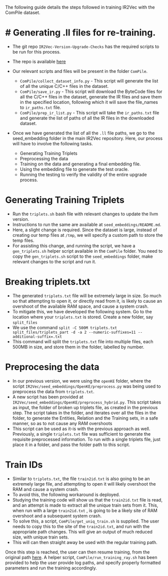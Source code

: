 The following guide details the steps followed in training IR2Vec with the ComPile dataset.

# # Generating .ll files for re-training.
   - The git repo `IR2Vec-Version-Upgrade-Checks` has the required scripts to be run for this process.
   - The repo is available [here](https://github.com/IITH-Compilers/IR2Vec-Version-Upgrade-Checks/)
   - Our relevant scripts and files will be present in the folder `ComPile`.
      - `ComPile/collect_dataset_info.py` - This script will generate the list of all the unique C/C++ files in the dataset.
      - `ComPile/save_ir.py` - This script will download the ByteCode files for all the C/C++ files in the dataset, generate the IR files and save them in the specified location, following which it will save the file_names to `ir_paths.txt` file.
      - `ComPile/prep_ir_list.py` - This script will take the `ir_paths.txt` file and generate the list of paths of all the IR files in the downloaded dataset.

- Once we have generated the list of all the `.ll` file paths, we go to the seed_embedding folder in the main IR2Vec repository. Here, our process will have to involve the following tasks.
   - Generating Training Triplets
   - Preprocessing the data
   - Training on the data and generating a final embedding file.
   - Using the embedding file to generate the test oracle.
   - Running the testing to verify the validity of the entire upgrade process.

# Generating Training Triplets
   - Run the `triplets.sh` bash file with relevant changes to update the llvm version.
   - Instructions to run the same are available at `seed_embeddings/README.md`.
   - Here, a slight change is required. Since the dataset is large, instead of creating our temp files at `/tmp`, we will specify a custom path to store the temp files.
   - For assisting this change, and running the script, we have a `gen_triplets.sh` helper script available in the `ComPile` folder. You need to copy the `gen_triplets.sh` script to the `seed_embeddings` folder, make relevant changes to the script and run it.

# Breaking triplets.txt
   - The generated `triplets.txt` file will be extremely large in size. So much so that attempting to open it, or directly read from it, is likely to cause an overshoot of the available RAM space, and cause a system crash.
   - To mitigate this, we have developed the following system. Go to the location where your `triplets.txt` is stored. Create a new folder, say `split_files`
   - We use the command `split -C 500M triplets.txt split_files/triplets_part -d -a 2 --numeric-suffixes=11 --additional-suffix=.txt`
   - This command will split the `triplets.txt` file into multiple files, each 500MB in size, and store them in the folder, labelled by number.

# Preprocesing the data
   - In our previous version, we were using the `openKE` folder, where the script `IR2Vec/seed_embeddings/OpenKE/preprocess.py` was being used to preprocess the data from `triplets.txt`.
   - A new script has been provided at `IR2Vec/seed_embeddings/OpenKE/preprocess_hybrid.py`. This script takes as input, the folder of broken up triplets file, as created in the previous step. The script takes in the folder, and iterates over all the files in the folder, to generate the Entities, Relation and the Training sets, in a safe manner, so as to not cause any RAM overshoots
   - This script can be used as it-is with the previous approach as well. Previously, a single `triplets.txt` file was sufficient to generate the requisite preprocessed information. To run with a single triplets file, just place it in a folder, and pass the folder path to this script.

# Train IDs
   - Similar to `triplets.txt`, the file `train2id.txt` is also going to be an extremely large file, and attempting to open it will likely overshoot the RAM and cause a system crash.
   - To avoid this, the following workaround is deployed.
   - Studying the training code will show us that the `train2id.txt` file is read, and an attempt is made to extract all the unique train sets from it. This, when run with a large `train2id.txt` , is going to be a likely site of RAM overshoot and a subsequent system crash.
   - To solve this, a script, `ComPile/get_uniq_train.sh` is supplied. The user needs to copy this to the site of the `train2id.txt`, and run with the appropriate path changes. This will give an output of much reduced size, with unique train sets.
   - This will can then straight away be used with the regular training path.

Once this step is reached, the user can then resume training, from the original path [here](https://github.com/IITH-Compilers/IR2Vec/wiki/version_upgrade_process#training). A helper script, `ComPile/run_training_ray.sh` has been provided to help the user provide log paths, and specify properly formatted parameters and run the training accordingly.
